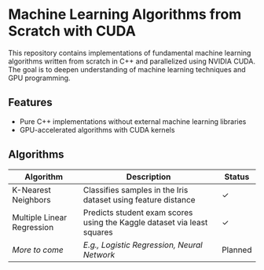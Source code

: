 # Machine Learning Algorithms from Scratch with CUDA

This repository contains implementations of fundamental machine learning algorithms written from scratch in C++ and parallelized using NVIDIA CUDA. The goal is to deepen understanding of machine learning techniques and GPU programming.

## Features

- Pure C++ implementations without external machine learning libraries
- GPU-accelerated algorithms with CUDA kernels

## Algorithms

| Algorithm                | Description                                     | Status   |
| ------------------------ | ----------------------------------------------- | -------- |
| K-Nearest Neighbors      | Classifies samples in the Iris dataset using feature distance      | ✓        |
| Multiple Linear Regression        | Predicts student exam scores using the Kaggle dataset via least squares | ✓        |
| *More to come*           | *E.g., Logistic Regression, Neural Network*     | Planned  |
